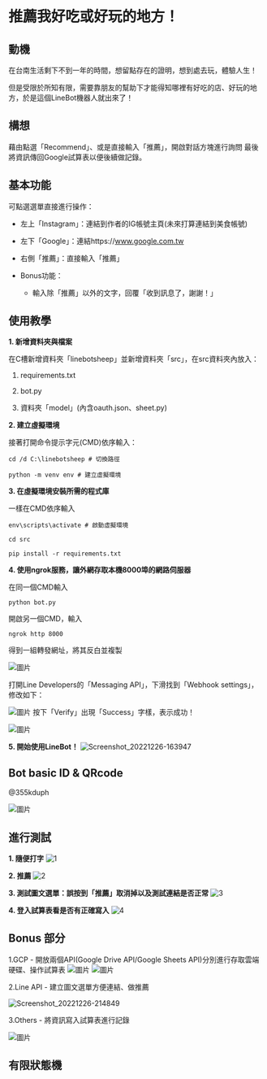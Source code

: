 # 推薦我好吃或好玩的地方！

## 動機
在台南生活剩下不到一年的時間，想留點存在的證明，想到處去玩，體驗人生！

但是受限於所知有限，需要靠朋友的幫助下才能得知哪裡有好吃的店、好玩的地方，於是這個LineBot機器人就出來了！

## 構想
藉由點選「Recommend」、或是直接輸入「推薦」，開啟對話方塊進行詢問
最後將資訊傳回Google試算表以便後續做記錄。

## 基本功能
可點選選單直接進行操作：
* 左上「Instagram」：連結到作者的IG帳號主頁(未來打算連結到美食帳號)
* 左下「Google」：連結https://www.google.com.tw
* 右側「推薦」：直接輸入「推薦」

* Bonus功能：
  * 輸入除「推薦」以外的文字，回覆「收到訊息了，謝謝！」
 
 
 
 
## 使用教學
**1. 新增資料夾與檔案**

在C槽新增資料夾「linebotsheep」並新增資料夾「src」，在src資料夾內放入：

  1. requirements.txt
  
  2. bot.py
  
  3. 資料夾「model」(內含oauth.json、sheet.py)
  
**2. 建立虛擬環境**

接著打開命令提示字元(CMD)依序輸入：
```
cd /d C:\linebotsheep # 切換路徑
```
```
python -m venv env # 建立虛擬環境
```

**3. 在虛擬環境安裝所需的程式庫**

一樣在CMD依序輸入
```
env\scripts\activate # 啟動虛擬環境
```
```
cd src
```
```
pip install -r requirements.txt
```

**4. 使用ngrok服務，讓外網存取本機8000埠的網路伺服器**

在同一個CMD輸入
```
python bot.py
```
開啟另一個CMD，輸入
```
ngrok http 8000
```
得到一組轉發網址，將其反白並複製

![圖片](https://user-images.githubusercontent.com/66719236/209523364-15cff7c4-c66e-491e-b935-bd36b1a55fd4.png)

打開Line Developers的「Messaging API」，下滑找到「Webhook settings」，修改如下：

![圖片](https://user-images.githubusercontent.com/66719236/209523717-d7e11a83-a92d-4815-bf51-af25e68179d6.png)
按下「Verify」出現「Success」字樣，表示成功！

![圖片](https://user-images.githubusercontent.com/66719236/209524007-739e01c2-01ed-4635-ad54-38ec7bc91e35.png)

**5. 開始使用LineBot！**
![Screenshot_20221226-163947](https://user-images.githubusercontent.com/66719236/209526746-bbc04bcc-706a-4299-98a8-8c036a85f5ec.png)

## Bot basic ID & QRcode
@355kduph

![圖片](https://user-images.githubusercontent.com/66719236/209520227-c71fba97-4c7b-49a9-8155-c3b82e34b2de.png)

## 進行測試

**1. 隨便打字**
![1](https://user-images.githubusercontent.com/66719236/209532373-043a4175-6d93-4907-959d-91092de6540d.png)

**2. 推薦**
![2](https://user-images.githubusercontent.com/66719236/209532413-535f5200-206a-4973-9978-640034fd484a.png)

**3. 測試圖文選單：誤按到「推薦」取消掉以及測試連結是否正常**
![3](https://user-images.githubusercontent.com/66719236/209532439-7c7aeccb-4a1a-49ea-931b-81592661b64d.png)


**4. 登入試算表看是否有正確寫入**
![4](https://user-images.githubusercontent.com/66719236/209532608-177c65d2-7463-47e6-aad7-7d390394b490.png)


## Bonus 部分
1.GCP - 開放兩個API(Google Drive API/Google Sheets API)分別進行存取雲端硬碟、操作試算表
![圖片](https://user-images.githubusercontent.com/66719236/209534192-45350c82-de73-4ea0-a200-1f86d36f448d.png)
![圖片](https://user-images.githubusercontent.com/66719236/209534215-c0a51eb9-3e15-4477-b793-6c0e58e01481.png)

2.Line API - 建立圖文選單方便連結、做推薦

![Screenshot_20221226-214849](https://user-images.githubusercontent.com/66719236/209555611-8fd540f0-c3b7-4fa6-a788-e0ee90768bca.png)

3.Others - 將資訊寫入試算表進行記錄

![圖片](https://user-images.githubusercontent.com/66719236/209529600-0380508f-0dfb-41be-afc1-c58c4a1c102b.png)




## 有限狀態機






